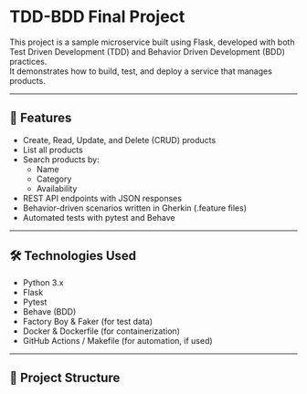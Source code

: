 # TDD-BDD Final Project

This project is a sample microservice built using Flask, developed with both Test Driven Development (TDD) and Behavior Driven Development (BDD) practices.  
It demonstrates how to build, test, and deploy a service that manages products.

---

## 🚀 Features
- Create, Read, Update, and Delete (CRUD) products  
- List all products  
- Search products by:
  - Name
  - Category
  - Availability  
- REST API endpoints with JSON responses  
- Behavior-driven scenarios written in Gherkin (.feature files)  
- Automated tests with pytest and Behave  

---

## 🛠️ Technologies Used
- Python 3.x  
- Flask  
- Pytest  
- Behave (BDD)  
- Factory Boy & Faker (for test data)  
- Docker & Dockerfile (for containerization)  
- GitHub Actions / Makefile (for automation, if used)

---

## 📂 Project Structure
